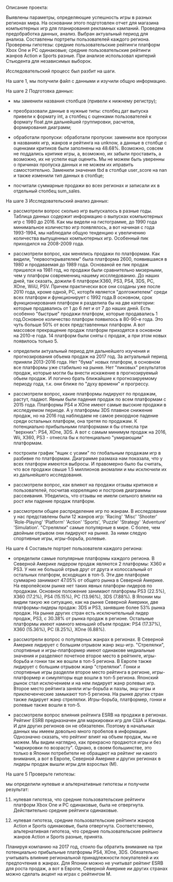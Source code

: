 Описание проекта:

Выявлены параметры, определяющие успешность игры в разных регионах мира. На основании этого подготовлен отчет для магазина компьютерных игр для планирования рекламных кампаний. Проведена предобработка данных, анализ. Выбран актуальный период для анализа. Составлены портреты пользователей каждого региона. Проверены гипотезы: средние пользовательские рейтинги платформ Xbox One и PC одинаковые; средние пользовательские рейтинги жанров Action и Sports разные. При анализе использовал критерий Стьюдента для независимых выборок.


Исследовательский процесс был разбит на шаги.

На шаге 1, мы получили файл с данными и изучили общую информацию.

На шаге 2 Подготовка данных:

- мы заменили названия столбцов (привели к нижнему регистру);

- преобразовали данные в нужные типы: столбец дат выпуска привели к формату int, а столбец с оценками пользователей к формату float для дальнейшей группировки, расчетов, формирования диаграмм;

- обработали пропуски: обработали пропуски: заменили все пропуски в названиях игр, жанров и рейтинга на unknow, а данные в столбце с оценками критиков были заполнены на 48.68%. Возможно, совсем не поддались критике игры, а, возможно, их забыли проставить, а возможно, их не успели еще оценить. Мы не можем быть уверенны о причинах пропуска данных и не можем их иправить самостоятельно. Заменили значения tbd в столбце user_score на nan и также изменили тип данных в столбце;

- посчитали суммарные продажи во всех регионах и записали их в отдельный столбец sum_sales.

На шаге 3 Исследовательский анализ данных:

- рассмотрели вопрос сколько игр выпускалось в разные годы. Таблица данных содержит информацию о выпусках компьютерных игр с 1980 до 2016. Как мы видели на гистограмме, до 1990 года минимальное количество игр появлялось, а вот начиная с года 1993-1994, мы наблюдали общую тенденцию к увеличению количества выпущенных компьютерных игр. Особенный пик приходился на 2008-2009 года. 

- рассмотрели вопрос, как менялись продажи по платформам. Как видили, "первооткрывателем" была платформа 2600, появившаяся в 1980 и продаваемая до 1989 года. Основаной ее пик продаж пришелся на 1981 год, но продажи были сравнительно мизерными, чем у платформ современниц нашему исслледованию. До наших дней, так сказать, дожили 6 платформ:Х360, PS3, PS4, 3DS, PC, XOne, WiiU, PSV. Причем практически все они созданы уже после 2010 года, кроме одной, PC, которfя является "долгожителем" среди всех платформ и функционирует с 1992 года.В основном, срок функционирования платформ я разделила бы на две категории: которые продавались от 1 до 6 лет и от 7 до наших дней. Есть особенно "быстрые" продажи платформ, которые продавались 1 год.Основное количество платформ появилось в 80-90-е года. Это чуть больше 50% от всех представленных платформ. А вот массовое прекращение продаж платформ приходятся в основном на 2010-е года. 14 платформ были сняты с продаж, а при этом новых появилось только 5.

- определили актуальный период для дальнейшего изучения и прогнозирования объема продаж на 2017 год. За актуальный период приняли 2013-2016 года. Нет "бума" новых платформ, в основном все платформы уже стабильно на рынке. Нет "пиковых" результатов продаж, которые могли бы внести искажение в прогнозируемый обьем продаж. И логично брать ближайшие к прогнозируемому периоду года, т.к. они ближе по "духу времени" и прогрессу.

- рассмотрели вопрос, какие платформы лидируют по продажам, растут, падают. Явным были падения продаж по всем платформам с 2015 года. Платформы PS4 и XOne имеют самые высокие продажи в исследуемом периоде. А у платформы 3DS плавное снижение продаж, но на 2016 год наблюдаем не самое рекордное падение среди остальных платформ, она третяя по продажам. К потенциально прибыльными платформами я бы отнесла три "верхних": PS4, XOne, 3DS. А вот с самым минимум продаж на 2016, Wii, X360, PS3 - отнесла бы к потенциально "умирающим" платформам.

- построили график "ящик с усами" по глобальным продажам игр в разбивке по платформам. Диаграмме размаха нам показала, что у всех платформ имеются выбросы. И правомерно было бы считать, что все продажи свыше 1.5 миллионов аномалии и мы исключили их из дальнейшего исследования.

- рассмотрели вопрос, как влияют на продажи отзывы критиков и пользователей, посчитав корреляцию и построив диаграммы рассеивания. Убедились, что отзывы не имели сильного влияли на рост или падение продаж платформ.

- рассмотрели общее распределение игр по жанрам. В исследовании у нас представлены были 12 жанров игр: 'Racing' 'Misc' 'Shooter' 'Role-Playing' 'Platform' 'Action' 'Sports', 'Puzzle' 'Strategy' 'Adventure' 'Simulation'. "Стрелялки" самые популярные в мире. С более, чем двойным отрывом они лидируют на рынке. За ними следую спортивные игры, игры-борьба, ролевые.

На шаге 4 Составьте портрет пользователя каждого региона:

- определили самые популярные платформы каждого региона. В Северной Америке лидером продаж являются 2 платформы: X360 и PS3. У них не большой отрыв друг от друга и колоссальный от остальных платформ, всходящих в топ-5. Эти две платформе суммарно занимают 47.05% от общего рынка в Северной Америке. На европейском рынке нет таких явных платформ-лидеров по продажам. Основное положение занимают платформы PS3 (22.5%), Х360 (17.2%), PS4 (15.15%), РС (13.96%), 3DS (7.88%). В Японии мы видим такую же ситуацию, как на рынке Северной Америки, две платформы-лидеры продаж: 3DS и PS3, занявшие более 53% рынка продаж. На рынке других стран есть исключительный лидер продаж, PS3, с 30.38% от рынка продаж в регионе. Остальные платформы имеют намного меньший объем продаж: PS4 (17.37%), X360 (15.36%), PC (8.25%), XOne (6.88%).

- рассмотрели вопрос о популярных жанрах в регионах. В Северной Америке лидирует с большим отрывом жанр экш-игр. "Стрелялки", спортивные и игры-платформер имеют одинакове медиальные значения и разделяют почетное второе место в рейтинге, игры-борьба и гонки так же вошли в топ-5 региона. В Европе также лидирует с большим отрывом жанр "стрелялки". Гонки и спортивные игры разделли второе место рейтинга в регионе, игры-платформер и симуляторы еще вошли в топ-5 региона. Японский рынок стал исключением и на нем лидирует жанр ролевых игр. Второе место рейтинга заняли игы-борьба и пазлы, экш-игры и приключенческие замыкают топ-5 региона. На рынке других стран также лидирует жанр стрелялки. Игры-борьба, платформер, гонки и ролевые также вошли в топ-5.

- рассмотрели вопрос влияния рейтинга ESRB на продажи в регионах. Рейтинг ESRB предназначен для маркировки игр для США и Канады. И для других регионов он не обязателен. Поэтому в начальных данных мы имеем довольно много пробелов в информации. Однозначно сказать, что рейтинг влият на объем продаж, мы не можем. Мы видим наглядно, как прекрасно продаются игры и без "маркировки по возрасту". Однако, в своем большинстве, это только в Японии потребители не обращают на рейтинг ни какого внимания, а вот в Европе, Северной Америке и других регионах в лидеры продаж вышли игры для взрослых (М).

На шаге 5 Проверьте гипотезы:

мы определили нулевые и альтернативные гипотезы и получили результат:

11. нулевая гипотеза, что средние пользовательские рейтинги платформ Xbox One и PC одинаковые,  была не отвергнута. Действительно средние рейтинги одинаковые.

2. нулевая гипотеза, средние пользовательские рейтинги жанров Action и Sports одинаковые, была отвергнута. Соответственно, альтернативная гипотеза, что средние пользовательские рейтинги жанров Action и Sports разные, принята.

Планируя компанию на 2017 год, стоило бы обратить внимание на три потенциально прибыльные платформы  PS4, XOne, 3DS. Обязательно учитывать влияние региональной принадлежности покупателей и их предпочтения в жанрах. Для Японии можно не учитыват рейтинг ESRB для роста продаж, а вот в Европе, Северной Америке ии других странах можно сделать акцент на играх с рейтингом М.
